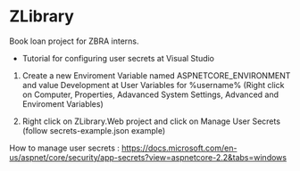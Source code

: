 # ZLibrary

Book loan project for ZBRA interns.


- Tutorial for configuring user secrets at Visual Studio


1. Create a new Enviroment Variable named ASPNETCORE_ENVIRONMENT and value Development at User Variables for %username%
	(Right click on Computer, Properties, Adavanced System Settings, Advanced and Enviroment Variables)
	
2. Right click on ZLibrary.Web project and click on Manage User Secrets
	(follow secrets-example.json example)

How to manage user secrets : https://docs.microsoft.com/en-us/aspnet/core/security/app-secrets?view=aspnetcore-2.2&tabs=windows




